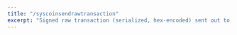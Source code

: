 ```yaml
---
title: "/syscoinsendrawtransaction"
excerpt: "Signed raw transaction (serialized, hex-encoded) sent out to the network."
---
```

